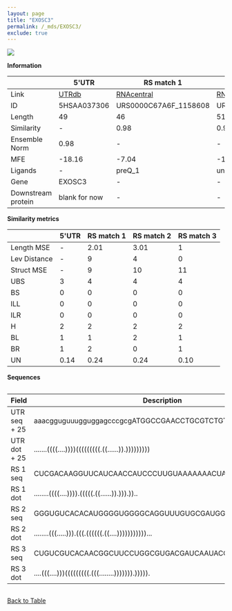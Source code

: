 ```yaml
---
layout: page
title: "EXOSC3"
permalink: /_mds/EXOSC3/
exclude: true
---
```




![](../../alns_9.28.22/aln_5HSAA037306_0.975.png?raw=true)


**Information**

| | 5'UTR       | RS match 1   | RS match 2  | RS match 3 |
| ---- | ----------- | ----------- | ----------- | ----------- |
| Link | <a href="http://utrdb.ba.itb.cnr.it/getutr/5HSAA037306/1" target="_blank" rel="noopener noreferrer">UTRdb</a>   | <a href="https://rnacentral.org/rna/URS0000C67A6F/1158608" target="_blank" rel="noopener noreferrer">RNAcentral</a>     |<a href="https://rnacentral.org/rna/URS0000E60555/207745" target="_blank" rel="noopener noreferrer">RNAcentral</a>  | <a href="https://rnacentral.org/rna/URS0000C3C0C6/1715693" target="_blank" rel="noopener noreferrer">RNAcentral</a>   |
| ID | 5HSAA037306     | URS0000C67A6F_1158608     | URS0000E60555_207745     | URS0000C3C0C6_1715693     |
| Length | 49     |  46    | 51   |  49    |
| Similarity | - | 0.98 | 0.98 | 0.99 |
| Ensemble Norm | 0.98 | - | - | - |
| MFE | -18.16 | -7.04 | -14.27 | -15 |
| Ligands | - | preQ_1 | unknown | SAM |
| Gene | EXOSC3 | - | - | - |
| Downstream protein | blank for now    |    -    | -  | - |


**Similarity metrics**

| | 5'UTR       | RS match 1   | RS match 2  | RS match 3 |
| ---- | ----------- | ----------- | ----------- | ----------- |
| Length MSE | - | 2.01 | 3.01 | 1 |
| Lev Distance | - | 9 | 4 | 0 |
| Struct MSE | - | 9 | 10 | 11 |
| UBS| 3 | 4 | 4 | 4 |
| BS | 0 | 0 | 0 | 0 |
| ILL | 0 | 0 | 0 | 0 |
| ILR | 0 | 0 | 0 | 0 |
| H | 2 | 2 | 2 | 2 |
| BL | 1 | 1 | 2 | 1 |
| BR | 1 | 2 | 0 | 1 |
| UN | 0.14 | 0.24 | 0.24 | 0.10 |

**Sequences**


<div style="overflow-x:auto;">

<table>
<colgroup>
<col width="30%" />
<col width="70%" />
</colgroup>
<thead>
<tr class="header">
<th>Field</th>
<th>Description</th>
</tr>
</thead>
<tbody>
<tr>
<td markdown="span">UTR seq + 25 </td>
<td markdown="span"> aaacgguguuugguggagcccgcgATGGCCGAACCTGCGTCTGTCGCGG </td>
</tr>
<tr>
<td markdown="span">UTR dot + 25  </td>
<td markdown="span"> .......((((....))))(((((((((.((......)).)))))))))
</td>
</tr>


<tr>
<td markdown="span">RS 1 seq </td>
<td markdown="span"> CUCGACAAGGUUCAUCAACCAUCCCUUGUAAAAAAACUAGGAGAAA
</td>
</tr>


<tr>
<td markdown="span">RS 1 dot </td>
<td markdown="span"> ........((((....)))).(((((.((......)).))).))..
</td>
</tr>


<tr>
<td markdown="span">RS 2 seq </td>
<td markdown="span"> GGGUGUCACACAUGGGGUGGGGCAGGUUUGUGCGAUGGUCGGGCCGCCACG
</td>
</tr>


<tr>
<td markdown="span">RS 2 dot </td>
<td markdown="span"> ........(((.....))).(((.((((((.((....)))))))))))...
</td>
</tr>


<tr>
<td markdown="span">RS 3 seq </td>
<td markdown="span"> CUGUCGUCACAACGGCUUCCUGGCGUGACGAUCAAUACCCAGUGGAGCA
</td>
</tr>


<tr>
<td markdown="span">RS 3 dot </td>
<td markdown="span"> ....(((....)))(((((((((.(((........))))))).))))).
</td>
</tr>

</tbody>
</table>


</div>


[Back to Table](../../display)
